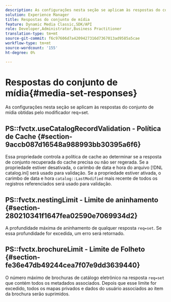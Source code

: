 ```yaml
---
description: As configurações nesta seção se aplicam às respostas do conjunto de mídia obtidas pelo modificador req=set.
solution: Experience Manager
title: Respostas do conjunto de mídia
feature: Dynamic Media Classic,SDK/API
role: Developer,Administrator,Business Practitioner
translation-type: tm+mt
source-git-commit: f6c97606d7a4209427316d7367013ad9585a5cae
workflow-type: tm+mt
source-wordcount: '155'
ht-degree: 0%

---
```



# Respostas do conjunto de mídia{#media-set-responses}

As configurações nesta seção se aplicam às respostas do conjunto de mídia obtidas pelo modificador req=set.

## PS::fvctx.useCatalogRecordValidation - Política de Cache {#section-9accb087d16548a988993bb30395a6f6}

Essa propriedade controla a política de cache ao determinar se a resposta de conjunto recuperada do cache precisa ou não ser regerada. Se a propriedade estiver desativada, o carimbo de data e hora do arquivo [!DNL catalog.ini] será usado para validação. Se a propriedade estiver ativada, o carimbo de data e hora `catalog::LastModified` mais recente de todos os registros referenciados será usado para validação.

## PS::fvctx.nestingLimit - Limite de aninhamento {#section-280210341f1647fea02590e7069934d2}

A profundidade máxima de aninhamento de qualquer resposta `req=set`. Se essa profundidade for excedida, um erro será retornado.

## PS::fvctx.brochureLimit - Limite de Folheto {#section-fe36e47db49244cea7f07e9dd3639440}

O número máximo de brochuras de catálogo eletrônico na resposta `req=set` que contém todos os metadados associados. Depois que esse limite for excedido, todos os mapas privados e dados do usuário associados ao item da brochura serão suprimidos.
